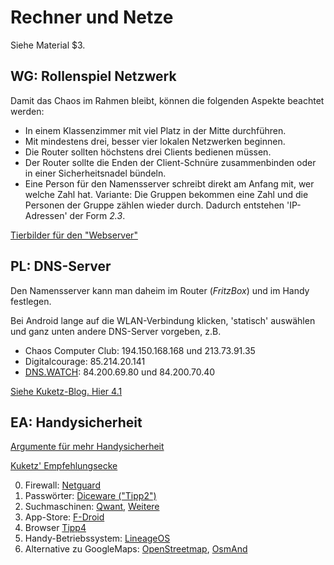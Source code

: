 # Rechner und Netze

Siehe Material $3.

## WG: Rollenspiel Netzwerk

Damit das Chaos im Rahmen bleibt, können die folgenden Aspekte beachtet werden:

* In einem Klassenzimmer mit viel Platz in der Mitte durchführen.
* Mit mindestens drei, besser vier lokalen Netzwerken beginnen.
* Die Router sollten höchstens drei Clients bedienen müssen.
* Der Router sollte die Enden der Client-Schnüre zusammenbinden oder in einer Sicherheitsnadel bündeln.
* Eine Person für den Namensserver schreibt direkt am Anfang mit, wer welche Zahl hat. Variante: Die Gruppen bekommen eine Zahl und die Personen der Gruppe zählen wieder durch. Dadurch entstehen 'IP-Adressen' der Form *2.3*.

[Tierbilder für den "Webserver"](https://agendaweb.org/vocabulary/animals-worksheets-resources.html)

## PL: DNS-Server

Den Namensserver kann man daheim im Router (*FritzBox*) und im Handy festlegen.

Bei Android lange auf die WLAN-Verbindung klicken, 'statisch' auswählen und ganz unten andere DNS-Server vorgeben, z.B.

* Chaos Computer Club: 194.150.168.168 und 213.73.91.35
* Digitalcourage: 85.214.20.141
* [DNS.WATCH](https://dns.watch/how-to): 84.200.69.80 und 84.200.70.40

[Siehe Kuketz-Blog. Hier 4.1](https://www.kuketz-blog.de/konfigurationsempfehlungen-android-unter-kontrolle-teil5/#more-471232)

## EA: Handysicherheit

[Argumente für mehr Handysicherheit](https://www.kuketz-blog.de/your-phone-your-data-light-android-unter-kontrolle/)

[Kuketz' Empfehlungsecke](https://www.kuketz-blog.de/empfehlungsecke/)

0. Firewall: [Netguard](https://www.kuketz-blog.de/netguard-firewall-android-unter-kontrolle-teil4/)
1. Passwörter: [Diceware ("Tipp2")](https://www.kuketz-blog.de/5-praxisnahe-tipps-fuer-mehr-it-sicherheit-echt-jetzt/)
2. Suchmaschinen: [Qwant](https://www.kuketz-blog.de/suchmaschine-qwant-naeher-betrachtet/), [Weitere](https://www.kuketz-blog.de/datenschutzfreundliche-suchmaschinen-eine-ergaenzung/)
3. App-Store: [F-Droid](https://www.kuketz-blog.de/f-droid-und-app-alternativen-android-unter-kontrolle-teil3/)
4. Browser [Tipp4](https://www.kuketz-blog.de/5-praxisnahe-tipps-fuer-mehr-it-sicherheit-echt-jetzt/)
5. Handy-Betriebssystem: [LineageOS](https://www.kuketz-blog.de/die-update-problematik-bei-android-android-unter-kontrolle-teil2/)
6. Alternative zu GoogleMaps: [OpenStreetmap](https://www.openstreetmap.de/karte.html), [OsmAnd](https://f-droid.org/packages/net.osmand.plus/)

